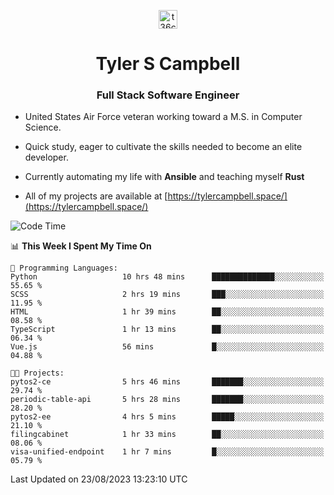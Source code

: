 <p align="center">
<a href="https://www.linkedin.com/in/t36campbell" target="blank"><img align="center" src="https://ik.imagekit.io/t36campbell/Portfolio/linkedin.png.original_m8bbGgPh6.png" alt="t36campbell" height="30" width="30" /></a>
</p>
<h1 align="center">Tyler S Campbell</h1>
<h3 align="center">Full Stack Software Engineer</h3>

* United States Air Force veteran working toward a M.S. in Computer Science.

* Quick study, eager to cultivate the skills needed to become an elite developer.

* Currently automating my life with **Ansible** and teaching myself **Rust**

* All of my projects are available at [https://tylercampbell.space/](https://tylercampbell.space/)

<!--START_SECTION:waka-->
![Code Time](http://img.shields.io/badge/Code%20Time-2%2C721%20hrs%2041%20mins-blue)

📊 **This Week I Spent My Time On** 

```text
💬 Programming Languages: 
Python                   10 hrs 48 mins      ██████████████░░░░░░░░░░░   55.65 % 
SCSS                     2 hrs 19 mins       ███░░░░░░░░░░░░░░░░░░░░░░   11.95 % 
HTML                     1 hr 39 mins        ██░░░░░░░░░░░░░░░░░░░░░░░   08.58 % 
TypeScript               1 hr 13 mins        ██░░░░░░░░░░░░░░░░░░░░░░░   06.34 % 
Vue.js                   56 mins             █░░░░░░░░░░░░░░░░░░░░░░░░   04.88 % 

🐱‍💻 Projects: 
pytos2-ce                5 hrs 46 mins       ███████░░░░░░░░░░░░░░░░░░   29.74 % 
periodic-table-api       5 hrs 28 mins       ███████░░░░░░░░░░░░░░░░░░   28.20 % 
pytos2-ee                4 hrs 5 mins        █████░░░░░░░░░░░░░░░░░░░░   21.10 % 
filingcabinet            1 hr 33 mins        ██░░░░░░░░░░░░░░░░░░░░░░░   08.06 % 
visa-unified-endpoint    1 hr 7 mins         █░░░░░░░░░░░░░░░░░░░░░░░░   05.79 % 
```


 Last Updated on 23/08/2023 13:23:10 UTC
<!--END_SECTION:waka-->
